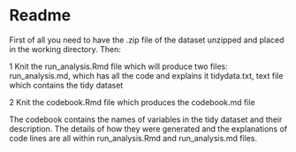 Readme
================

First of all you need to have the .zip file of the dataset unzipped and placed in the working directory. Then:

1 Knit the run\_analysis.Rmd file which will produce two files:
run\_analysis.md, which has all the code and explains it
tidydata.txt, text file which contains the tidy dataset

2 Knit the codebook.Rmd file which produces the codebook.md file

The codebook contains the names of variables in the tidy dataset and their description. The details of how they were generated and the explanations of code lines are all within run\_analysis.Rmd and run\_analysis.md files.
